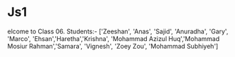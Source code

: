 # Js1
elcome to Class 06.
Students:- 
['Zeeshan', 'Anas', 'Sajid', 'Anuradha', 'Gary', 'Marco', 'Ehsan','Haretha','Krishna', 'Mohammad Azizul Huq','Mohammad Mosiur Rahman','Samara', 'Vignesh', 'Zoey Zou', 'Mohammad Subhiyeh']
